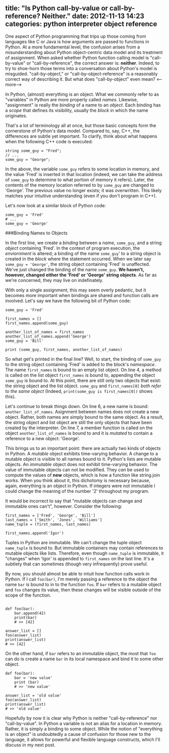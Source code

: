 title: "Is Python call-by-value or call-by-reference? Neither."
date: 2012-11-13 14:23
categories: python interpreter object reference
---

One aspect of Python programming that trips up those coming from languages like C or Java is how arguments are passed to functions in Python. At a more fundamental level, the confusion arises from a misunderstanding about Python object-centric data model and its treatment of assignment. When asked whether Python function calling model is "call-by-value" or "call-by-reference", the correct answer is: **neither**. Indeed, to try to shoe-horn those terms into a conversation about Python's model is misguided. "call-by-object," or "call-by-object-reference" is a reasonably correct way of describing it. But what does "call-by-object" even mean?
<--more-->

In Python, (almost) everything is an object. What we commonly refer to as "variables" in Python are more properly called *names*. Likewise, "assignment" is really the *binding* of a name to an *object*. Each binding has a *scope* that defines its visibility, usually the *block* in which the name originates.

That's a lot of terminology all at once, but those basic concepts form the cornerstone of Python's data model. Compared to, say, C++, the differences are subtle yet important. To clarify, think about what happens when the following C++ code is executed:

~~~~{.cpp}
string some_guy = "Fred";
// ...
some_guy = "George";
~~~~

In the above, the variable ```some_guy``` refers to some location in memory, and the value 'Fred' is inserted in that location (indeed, we can take the address of ```some_guy``` to determine to what portion of memory it refers). Later, the contents of the memory location referred to by ```some_guy``` are changed to 'George'. The previous value no longer exists; it was overwritten. This likely matches your intuitive understanding (even if you don't program in C++).

Let's now look at a similar block of Python code:

~~~~{.python}
some_guy = 'Fred'
# ...
some_guy = 'George'
~~~~

###Binding Names to Objects

In the first line, we create a *binding* between a *name*, ```some_guy```, and a string *object* containing 'Fred'. In the context of program execution, the *enviornment* is altered; a binding of the name ```some_guy```' to a string object is created in the *block* where the statement occurred. When we later say ```some_guy = 'George'```, the string object containing 'Fred' is unaffected. We've just changed the binding of the name ```some_guy```. **We haven't, however, changed either the 'Fred' or 'George' string objects**. As far as we're concerned, they may live on indefinately.

With only a single assignment, this may seem overly pedantic, but it becomes more important when bindings are shared and function calls are involved. Let's say we have the following bit of Python code:

~~~~{.python}
some_guy = 'Fred'

first_names = []
first_names.append(some_guy)

another_list_of_names = first_names
another_list_of_names.append('George')
some_guy = 'Bill'

print (some_guy, first_names, another_list_of_names)
~~~~

So what get's printed in the final line? Well, to start, the binding of ```some_guy``` to the string object containing 'Fred' is added to the block's *namespace*. The name ```first_names``` is bound to an empty list object. On line 4, a method is called on the list object ```first_names``` is bound to, appending the object ```some_guy``` is bound to. At this point, there are still only two objects that exist: the string object and the list object. ```some_guy``` and ```first_names[0]``` *both refer to the same object* (Indeed, ```print(some_guy is first_names[0])``` shows this).

Let's continue to break things down. On line 6, a new name is bound: ```another_list_of_names```. Asignment between names does not create a new object. Rather, both names are simply bound to the same object. As a result, the string object and list object are still the only objects that have been created by the interpreter. On line 7, a member function is called on the object ```another_list_of_names``` is bound to and it is *mutated* to contain a reference to a new object: 'George'. 

This brings us to an important point: there are actually two kinds of objects in Python. A *mutable* object exhibits time-varying behavior. A change to a mutable object is visible to all names bound to it. Python's lists are mutable objects. An *immutable* object does not exhibit time-varying behavior. The value of immutable objects can not be modified. They *can* be used to compute the values of **new** objects, which is how a function like string.join works. When you think about it, this dichotomy is necessary because, again, everything is an object in Python. If integers were not immutable I could change the meaning of the number '2' throughout my program.

It would be incorrect to say that "mutable objects can change and immutable ones can't", however. Consider the following:

~~~~{.python}
first_names = ['Fred', 'George', 'Bill']
last_names = ['Smith', 'Jones', 'Williams']
name_tuple = (first_names, last_names)

first_names.append('Igor')
~~~~

Tuples in Python are immutable. We can't change the tuple object ```name_tuple``` is bound to. But immutable containers may contain references to mutable objects like lists. Therefore, even though ```name_tuple``` is immutable, it "changes" when 'Igor' is appended to ```first_names``` on the last line. It's a subtlety that can sometimes (though very infrequently) prove useful.

By now, you should almost be able to intuit how function calls work in Python. If I call ```foo(bar)```, I'm merely passing a reference to the object the name ```bar``` is bound to in to the function ```foo```. If ```bar``` refers to a mutable object and ```foo``` changes its value, then these changes will be visible outside of the scope of the function.

~~~~{.python}

def foo(bar):
    bar.append(42)
    print(bar)
    # >> [42]

answer_list = []
foo(answer_list)
print(answer_list)
# >> [42]
~~~~

On the other hand, if ```bar``` refers to an immutable object, the most that ```foo``` can do is create a name ```bar``` in its local namespace and bind it to some other object.

~~~~{.python}
def foo(bar):
    bar = 'new value'
    print (bar)
    # >> 'new value'

answer_list = 'old value'
foo(answer_list)
print(answer_list)
# >> 'old value'
~~~~

Hopefully by now it is clear why Python is neither "call-by-reference" nor "call-by-value". In Python a variable is not an alias for a location in memory. Rather, it is simply a binding to some object. While the notion of "everything is an object" is undoubtedly a cause of confusion for those new to the language, it allows for powerful and flexible language constructs, which I'll discuss in my next post. 
